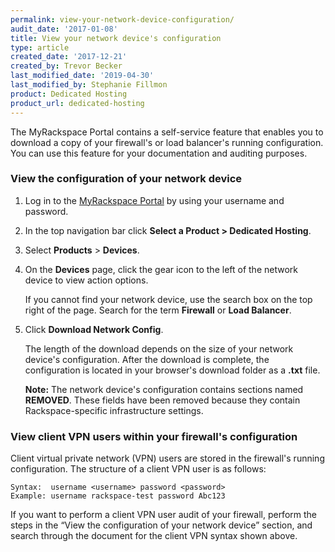 ```yaml
---
permalink: view-your-network-device-configuration/
audit_date: '2017-01-08'
title: View your network device's configuration
type: article
created_date: '2017-12-21'
created_by: Trevor Becker
last_modified_date: '2019-04-30'
last_modified_by: Stephanie Fillmon
product: Dedicated Hosting
product_url: dedicated-hosting
---
```


The MyRackspace Portal contains a self-service feature that enables you to
download a copy of your firewall's or load balancer's running
configuration. You can use this feature for your documentation and
auditing purposes.

### View the configuration of your network device

1. Log in to the [MyRackspace Portal](https://login.rackspace.com/) by
   using your username and password.

2. In the top navigation bar click **Select a Product > Dedicated Hosting**.

3. Select **Products** > **Devices**.

4. On the **Devices** page, click the gear icon to the left of the network
   device to view action options.

   If you cannot find your network device, use the search box on the top right
   of the page. Search for the term **Firewall** or **Load Balancer**.

5. Click **Download Network Config**.

   The length of the download depends on the size of your network device's
   configuration. After the download is complete, the configuration is
   located in your browser's download folder as a **.txt** file.

   **Note:** The network device's configuration contains sections
   named **REMOVED**. These fields have been removed because they contain
   Rackspace-specific infrastructure settings.


### View client VPN users within your firewall's configuration

Client virtual private network (VPN) users are stored in the firewall's running
configuration. The structure of a client VPN user is as follows:

    Syntax:  username <username> password <password>
    Example: username rackspace-test password Abc123

If you want to perform a client VPN user audit of your firewall, perform the
steps in the “View the configuration of your network device” section, and search
through the document for the client VPN syntax shown above.
